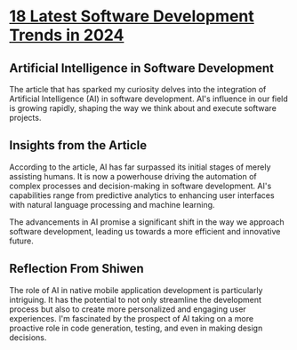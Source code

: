 # [18 Latest Software Development Trends in 2024](https://www.spaceo.ca/blog/top-software-development-trends/)

## Artificial Intelligence in Software Development
The article that has sparked my curiosity delves into the integration of Artificial Intelligence (AI) in software development. AI's influence in our field is growing rapidly, shaping the way we think about and execute software projects.

## Insights from the Article
According to the article, AI has far surpassed its initial stages of merely assisting humans. It is now a powerhouse driving the automation of complex processes and decision-making in software development. AI's capabilities range from predictive analytics to enhancing user interfaces with natural language processing and machine learning.

The advancements in AI promise a significant shift in the way we approach software development, leading us towards a more efficient and innovative future.

## Reflection From Shiwen
The role of AI in native mobile application development is particularly intriguing. It has the potential to not only streamline the development process but also to create more personalized and engaging user experiences. I'm fascinated by the prospect of AI taking on a more proactive role in code generation, testing, and even in making design decisions.